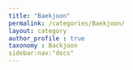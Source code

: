 ```yaml
---
title: "Baekjoon"
permalink: /categories/Baekjoon/
layout: category
author_profile : true
taxonomy : Backjoon
sidebar:nav:"docs"
---
```



